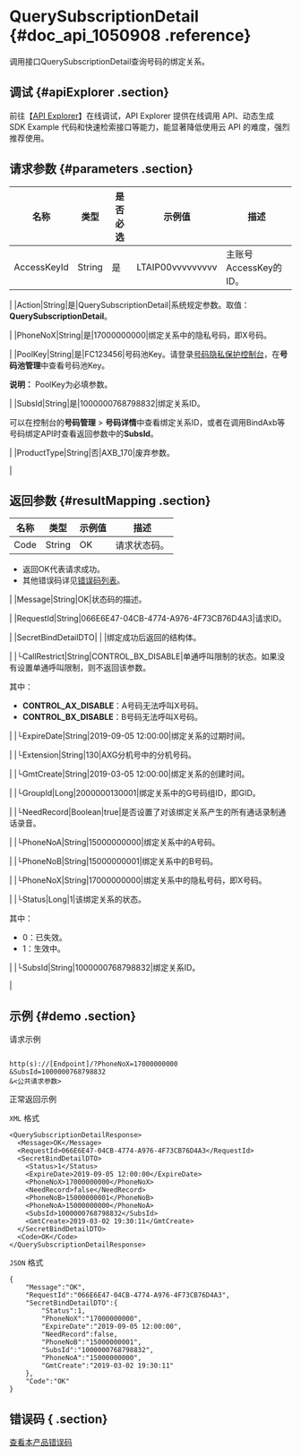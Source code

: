 # QuerySubscriptionDetail {#doc_api_1050908 .reference}

调用接口QuerySubscriptionDetail查询号码的绑定关系。

## 调试 {#apiExplorer .section}

前往【[API Explorer](https://api.aliyun.com/#product=Dyplsapi&api=QuerySubscriptionDetail)】在线调试，API Explorer 提供在线调用 API、动态生成 SDK Example 代码和快速检索接口等能力，能显著降低使用云 API 的难度，强烈推荐使用。

## 请求参数 {#parameters .section}

|名称|类型|是否必选|示例值|描述|
|--|--|----|---|--|
|AccessKeyId|String|是|LTAIP00vvvvvvvvv|主账号AccessKey的ID。

 |
|Action|String|是|QuerySubscriptionDetail|系统规定参数。取值：**QuerySubscriptionDetail**。

 |
|PhoneNoX|String|是|17000000000|绑定关系中的隐私号码，即X号码。

 |
|PoolKey|String|是|FC123456|号码池Key。请登录[号码隐私保护控制台](https://dypls.console.aliyun.com/dypls.htm#/account)，在**号码池管理**中查看号码池Key。

 **说明：** PoolKey为必填参数。

 |
|SubsId|String|是|1000000768798832|绑定关系ID。

 可以在控制台的**号码管理** \> **号码详情**中查看绑定关系ID，或者在调用BindAxb等号码绑定API时查看返回参数中的**SubsId**。

 |
|ProductType|String|否|AXB\_170|废弃参数。

 |

## 返回参数 {#resultMapping .section}

|名称|类型|示例值|描述|
|--|--|---|--|
|Code|String|OK|请求状态码。

 -   返回OK代表请求成功。
-   其他错误码详见[错误码列表](~~101346~~)。

 |
|Message|String|OK|状态码的描述。

 |
|RequestId|String|066E6E47-04CB-4774-A976-4F73CB76D4A3|请求ID。

 |
|SecretBindDetailDTO| | |绑定成功后返回的结构体。

 |
|└CallRestrict|String|CONTROL\_BX\_DISABLE|单通呼叫限制的状态。如果没有设置单通呼叫限制，则不返回该参数。

 其中：

 -   **CONTROL\_AX\_DISABLE**：A号码无法呼叫X号码。
-   **CONTROL\_BX\_DISABLE**：B号码无法呼叫X号码。

 |
|└ExpireDate|String|2019-09-05 12:00:00|绑定关系的过期时间。

 |
|└Extension|String|130|AXG分机号中的分机号码。

 |
|└GmtCreate|String|2019-03-05 12:00:00|绑定关系的创建时间。

 |
|└GroupId|Long|2000000130001|绑定关系中的G号码组ID，即GID。

 |
|└NeedRecord|Boolean|true|是否设置了对该绑定关系产生的所有通话录制通话录音。

 |
|└PhoneNoA|String|15000000000|绑定关系中的A号码。

 |
|└PhoneNoB|String|15000000001|绑定关系中的B号码。

 |
|└PhoneNoX|String|17000000000|绑定关系中的隐私号码，即X号码。

 |
|└Status|Long|1|该绑定关系的状态。

 其中：

 -   0：已失效。
-   1：生效中。

 |
|└SubsId|String|1000000768798832|绑定关系ID。

 |

## 示例 {#demo .section}

请求示例

``` {#request_demo}

http(s)://[Endpoint]/?PhoneNoX=17000000000
&SubsId=1000000768798832
&<公共请求参数>

```

正常返回示例

`XML` 格式

``` {#xml_return_success_demo}
<QuerySubscriptionDetailResponse>
  <Message>OK</Message>
  <RequestId>066E6E47-04CB-4774-A976-4F73CB76D4A3</RequestId>
  <SecretBindDetailDTO>
    <Status>1</Status>
    <ExpireDate>2019-09-05 12:00:00</ExpireDate>
    <PhoneNoX>17000000000</PhoneNoX>
    <NeedRecord>false</NeedRecord>
    <PhoneNoB>15000000001</PhoneNoB>
    <PhoneNoA>15000000000</PhoneNoA>
    <SubsId>1000000768798832</SubsId>
    <GmtCreate>2019-03-02 19:30:11</GmtCreate>
  </SecretBindDetailDTO>
  <Code>OK</Code>
</QuerySubscriptionDetailResponse>

```

`JSON` 格式

``` {#json_return_success_demo}
{
	"Message":"OK",
	"RequestId":"066E6E47-04CB-4774-A976-4F73CB76D4A3",
	"SecretBindDetailDTO":{
		"Status":1,
		"PhoneNoX":"17000000000",
		"ExpireDate":"2019-09-05 12:00:00",
		"NeedRecord":false,
		"PhoneNoB":"15000000001",
		"SubsId":"1000000768798832",
		"PhoneNoA":"15000000000",
		"GmtCreate":"2019-03-02 19:30:11"
	},
	"Code":"OK"
}
```

## 错误码 { .section}

[查看本产品错误码](https://error-center.aliyun.com/status/product/Dyplsapi)

